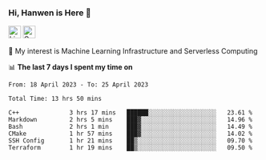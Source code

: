 ### Hi, Hanwen is Here 👋
<p>
	<a href="https://www.linkedin.com/in/liu-hanwen/"><img src="https://img.shields.io/badge/@hanwen-0A66C2?style=flat&logo=LinkedIn&logoColor=white" alt="Linkedin"  height="25px"/></a> 
	<a href="https://scholar.google.com/citations?user=HDF0su0AAAAJ"><img src="https://img.shields.io/badge/scholar-4385FE.svg?&style=plastic&logo=google-scholar&logoColor=white" alt="Google Scholar" height="25px"> </a>
</p>
🌱 My interest is Machine Learning Infrastructure and Serverless Computing

📊 **The last 7 days I spent my time on** 
<!--START_SECTION:waka-->

```text
From: 18 April 2023 - To: 25 April 2023

Total Time: 13 hrs 50 mins

C++              3 hrs 17 mins   ██████░░░░░░░░░░░░░░░░░░░   23.61 %
Markdown         2 hrs 5 mins    ███▓░░░░░░░░░░░░░░░░░░░░░   14.96 %
Bash             2 hrs 1 min     ███▓░░░░░░░░░░░░░░░░░░░░░   14.49 %
CMake            1 hr 57 mins    ███▓░░░░░░░░░░░░░░░░░░░░░   14.02 %
SSH Config       1 hr 21 mins    ██▒░░░░░░░░░░░░░░░░░░░░░░   09.70 %
Terraform        1 hr 19 mins    ██▒░░░░░░░░░░░░░░░░░░░░░░   09.50 %
```

<!--END_SECTION:waka-->


<!--
**david990917/david990917** is a ✨ _special_ ✨ repository because its `README.md` (this file) appears on your GitHub profile.

Here are some ideas to get you started:

- 🔭 I’m currently working on ...
- 🌱 I’m currently learning ...
- 👯 I’m looking to collaborate on ...
- 🤔 I’m looking for help with ...
- 💬 Ask me about ...
- 📫 How to reach me: ...
- 😄 Pronouns: ...
- ⚡ Fun fact: ...
-->
